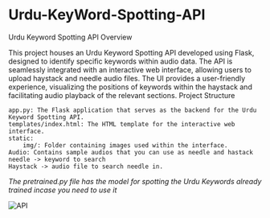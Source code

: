 # Urdu-KeyWord-Spotting-API
Urdu Keyword Spotting API
Overview

This project houses an Urdu Keyword Spotting API developed using Flask, designed to identify specific keywords within audio data. The API is seamlessly integrated with an interactive web interface, allowing users to upload haystack and needle audio files. The UI provides a user-friendly experience, visualizing the positions of keywords within the haystack and facilitating audio playback of the relevant sections.
Project Structure

    app.py: The Flask application that serves as the backend for the Urdu Keyword Spotting API.
    templates/index.html: The HTML template for the interactive web interface.
    static: 
        img/: Folder containing images used within the interface.
    Audio: Contains sample audios that you can use as needle and hastack
    needle -> keyword to search
    Haystack -> audio file to search needle in.

        
*The pretrained.py file has the model for spotting the Urdu Keywords already trained incase you need to use it*


![API](https://github.com/zartaj-asim/Urdu-KeyWord-Spotting-API/assets/109308812/d9991735-0e5b-4e3d-bfdf-61e405f9313a)
